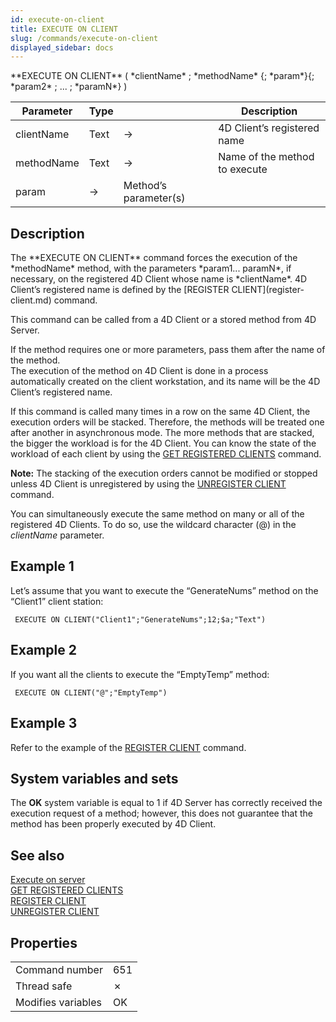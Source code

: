 ```yaml
---
id: execute-on-client
title: EXECUTE ON CLIENT
slug: /commands/execute-on-client
displayed_sidebar: docs
---
```


<!--REF #_command_.EXECUTE ON CLIENT.Syntax-->**EXECUTE ON CLIENT** ( *clientName* ; *methodName* {; *param*}{; *param2* ; ... ; *paramN*} )<!-- END REF-->
<!--REF #_command_.EXECUTE ON CLIENT.Params-->
| Parameter | Type |  | Description |
| --- | --- | --- | --- |
| clientName | Text | &#8594;  | 4D Client’s registered name |
| methodName | Text | &#8594;  | Name of the method to execute |
| param | &#8594;  | Method’s parameter(s) |

<!-- END REF-->

## Description 

<!--REF #_command_.EXECUTE ON CLIENT.Summary-->The **EXECUTE ON CLIENT** command forces the execution of the *methodName* method, with the parameters *param1.<!-- END REF-->.. paramN*, if necessary, on the registered 4D Client whose name is *clientName*. 4D Client’s registered name is defined by the [REGISTER CLIENT](register-client.md) command. 

This command can be called from a 4D Client or a stored method from 4D Server. 

If the method requires one or more parameters, pass them after the name of the method.   
The execution of the method on 4D Client is done in a process automatically created on the client workstation, and its name will be the 4D Client’s registered name. 

If this command is called many times in a row on the same 4D Client, the execution orders will be stacked. Therefore, the methods will be treated one after another in asynchronous mode. The more methods that are stacked, the bigger the workload is for the 4D Client. You can know the state of the workload of each client by using the [GET REGISTERED CLIENTS](get-registered-clients.md) command.

**Note:** The stacking of the execution orders cannot be modified or stopped unless 4D Client is unregistered by using the [UNREGISTER CLIENT](unregister-client.md) command.

You can simultaneously execute the same method on many or all of the registered 4D Clients. To do so, use the wildcard character (@) in the *clientName* parameter.

## Example 1 

Let’s assume that you want to execute the “GenerateNums” method on the “Client1” client station:

```4d
 EXECUTE ON CLIENT("Client1";"GenerateNums";12;$a;"Text")
```

## Example 2 

If you want all the clients to execute the “EmptyTemp” method:

```4d
 EXECUTE ON CLIENT("@";"EmptyTemp")
```

## Example 3 

Refer to the example of the [REGISTER CLIENT](register-client.md) command.

## System variables and sets 

The **OK** system variable is equal to 1 if 4D Server has correctly received the execution request of a method; however, this does not guarantee that the method has been properly executed by 4D Client.

## See also 

[Execute on server](execute-on-server.md)  
[GET REGISTERED CLIENTS](get-registered-clients.md)  
[REGISTER CLIENT](register-client.md)  
[UNREGISTER CLIENT](unregister-client.md)  

## Properties

|  |  |
| --- | --- |
| Command number | 651 |
| Thread safe | &cross; |
| Modifies variables | OK |


